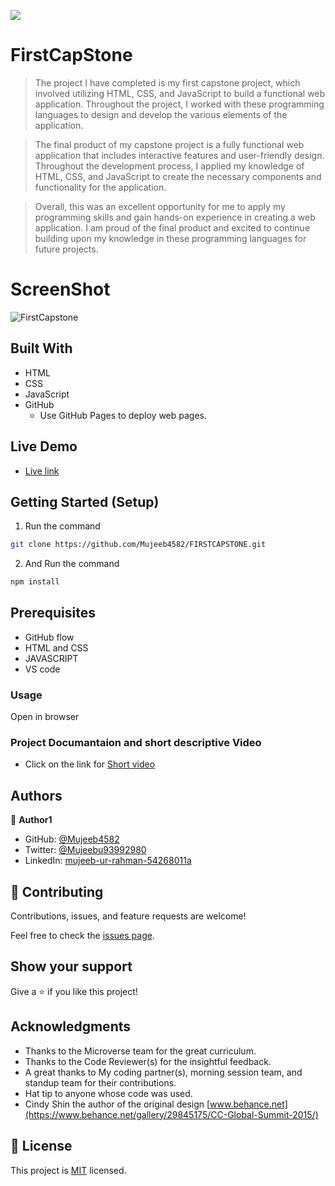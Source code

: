 ![](https://img.shields.io/badge/Microverse-blueviolet)

# FirstCapStone

> The project I have completed is my first capstone project, which involved utilizing HTML, CSS, and JavaScript to build a functional web application. Throughout the project, I worked with these programming languages to design and develop the various elements of the application.

> The final product of my capstone project is a fully functional web application that includes interactive features and user-friendly design. Throughout the development process, I applied my knowledge of HTML, CSS, and JavaScript to create the necessary components and functionality for the application.

> Overall, this was an excellent opportunity for me to apply my programming skills and gain hands-on experience in creating a web application. I am proud of the final product and excited to continue building upon my knowledge in these programming languages for future projects.</div>

# ScreenShot

![FirstCapstone](https://user-images.githubusercontent.com/109666020/221826371-cfaab064-8709-4584-bd02-6335c4aa9b24.png)

## Built With


- HTML
- CSS
- JavaScript
- GitHub
  - Use GitHub Pages to deploy web pages.

## Live Demo

- [Live link](https://mujeeb4582.github.io/FirstCapStone/)

## Getting Started (Setup)

1. Run the command

```bash
git clone https://github.com/Mujeeb4582/FIRSTCAPSTONE.git
```

2. And Run the command

```bash
npm install
```

## Prerequisites

- GitHub flow
- HTML and CSS
- JAVASCRIPT
- VS code

### Usage

Open in browser

### Project Documantaion and short descriptive Video

- Click on the link for [Short video](https://www.loom.com/share/3eced874264b4ca6976675ba19df08f3)

## Authors

👤 **Author1**

- GitHub: [@Mujeeb4582](https://github.com/Mujeeb4582)
- Twitter: [@Mujeebu93992980](https://twitter.com/Mujeebu93992980)
- LinkedIn: [mujeeb-ur-rahman-54268011a](https://linkedin.com/in/mujeeb-ur-rahman-54268011a)

## 🤝 Contributing

Contributions, issues, and feature requests are welcome!

Feel free to check the [issues page](https://github.com/Mujeeb4582/FirstCapStone/issues).

## Show your support

Give a ⭐️ if you like this project!

## Acknowledgments

- Thanks to the Microverse team for the great curriculum.
- Thanks to the Code Reviewer(s) for the insightful feedback.
- A great thanks to My coding partner(s), morning session team, and standup team for their contributions.
- Hat tip to anyone whose code was used.
- Cindy Shin the author of the original design [www.behance.net](https://www.behance.net/gallery/29845175/CC-Global-Summit-2015/)

## 📝 License

This project is [MIT](https://github.com/Mujeeb4582/FirstCapStone/blob/main/LICENSE) licensed.
